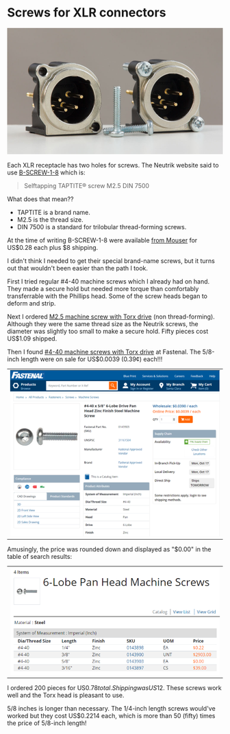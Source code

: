 # Screws for XLR connectors

![Photo of XLR connectors with screws](img/screws/XLR-connectors-with-screws.jpeg)

Each XLR receptacle has two holes for screws. The Neutrik website said to use [B-SCREW-1-8](https://www.neutrik.com/en/product/b-screw-1-8) which is:

> Selftapping TAPTITE® screw M2.5 DIN 7500

What does that mean??

* TAPTITE is a brand name.
* M2.5 is the thread size.
* DIN 7500 is a standard for trilobular thread-forming screws.

At the time of writing B-SCREW-1-8 were available [from Mouser](https://www.mouser.com/ProductDetail/Neutrik/B-SCREW-1-8?qs=sGAEpiMZZMsqIr59i2oRcnT%2FsgA0IPpvi2IDCmGJBT0%3D) for US$0.28 each plus $8 shipping.

I didn't think I needed to get their special brand-name screws, but it turns out that wouldn't been easier than the path I took.

First I tried regular #4-40 machine screws which I already had on hand. They made a secure hold but needed more torque than comfortably transferrable with the Phillips head. Some of the screw heads began to deform and strip.

Next I ordered [M2.5 machine screw with Torx drive](https://www.aliexpress.us/item/3256803033727043.html) (non thread-forming). Although they were the same thread size as the Neutrik screws, the diameter was slightly too small to make a secure hold. Fifty pieces cost US$1.09 shipped.

Then I found [#4-40 machine screws with Torx drive](https://www.fastenal.com/product/details/0143903) at Fastenal. The 5/8-inch length were on sale for US$0.0039 (0.39¢) each!!!

<!-- Use one-cell table to add border around image -->
<table align="center"><tr><td>
<img src="img/screws/fastenal-product-page-screenshot.png" alt="Screenshot of Fastenal product page for machine screws, showing the price of 0.39 cents each">
</td></tr></table>

Amusingly, the price was rounded down and displayed as "$0.00" in the table of search results:

<table align="center"><tr><td>
<img src="img/screws/fastenal-search-results-screenshot.png" alt="Screenshot of Fastenal search results page where the price for a row is $0.00">
</td></tr></table>

I ordered 200 pieces for US$0.78 total. Shipping was US$12. These screws work well and the Torx head is pleasant to use.

5/8 inches is longer than necessary. The 1/4-inch length screws would've worked but they cost US$0.2214 each, which is more than 50 (fifty) times the price of 5/8-inch length!
